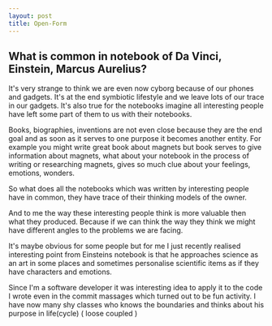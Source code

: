 ```yaml
---
layout: post
title: Open-Form 
---
```

## What is common in notebook of Da Vinci, Einstein, Marcus Aurelius?

It's very strange to think we are even now cyborg because of our phones and gadgets. It's at the end symbiotic lifestyle and we leave lots of our trace in our gadgets. It's also true for the notebooks imagine all interesting people have left some part of them to us with their notebooks. 

Books, biographies, inventions are not even close because they are the end goal and as soon as it serves to one purpose it becomes another entity. For example you might write great book about magnets but book serves to give information about magnets, what about your notebook in the process of writing or researching magnets, gives so much clue about your feelings, emotions, wonders. 

So what does all the notebooks which was written by interesting people have in common, they have trace of their thinking models of the owner. 

And to me the way these interesting people think is more valuable then what they produced. Because if we can think the way they think we might have different angles to the problems we are facing. 

It's maybe obvious for some people but for me I just recently realised interesting point from Einsteins notebook is that he approaches science as an art in some places and sometimes personalise scientific items as if they have characters and emotions.

Since I'm a software developer it was interesting idea to apply it to the code I wrote even in the commit massages which turned out to be fun activity. I have now many shy classes who knows the boundaries and thinks about his purpose in life(cycle) ( loose coupled )
<!-- more -->

